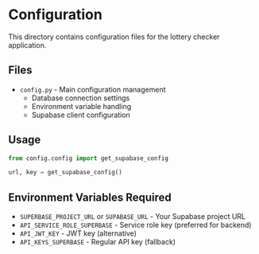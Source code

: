 # Configuration

This directory contains configuration files for the lottery checker application.

## Files

- `config.py` - Main configuration management
  - Database connection settings
  - Environment variable handling
  - Supabase client configuration

## Usage

```python
from config.config import get_supabase_config

url, key = get_supabase_config()
```

## Environment Variables Required

- `SUPERBASE_PROJECT_URL` or `SUPABASE_URL` - Your Supabase project URL
- `API_SERVICE_ROLE_SUPERBASE` - Service role key (preferred for backend)
- `API_JWT_KEY` - JWT key (alternative)
- `API_KEYS_SUPERBASE` - Regular API key (fallback) 